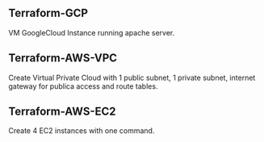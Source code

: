 ## Terraform-GCP
VM GoogleCloud Instance running apache server.

## Terraform-AWS-VPC
Create Virtual Private Cloud with 1 public subnet, 1 private subnet, internet gateway for publica access and route tables.

## Terraform-AWS-EC2
Create 4 EC2 instances with one command.
